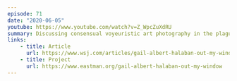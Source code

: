 ```yaml
---
episode: 71
date: "2020-06-05"
youtube: https://www.youtube.com/watch?v=Z_WpcZuXdRU
summary: Discussing consensual voyeuristic art photography in the plague times
links:
    - title: Article
      url: https://www.wsj.com/articles/gail-albert-halaban-out-my-window-review-voyeuristic-beauty-1537299595
    - title: Project
      url: https://www.eastman.org/gail-albert-halaban-out-my-window
---
```

